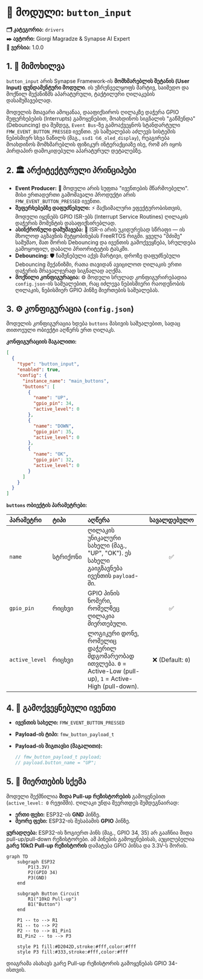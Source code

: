 # 🔘 მოდული: `button_input`

**🗂️ კატეგორია:** `drivers`  
**✒️ ავტორი:** Giorgi Magradze & Synapse AI Expert  
**🔖 ვერსია:** 1.0.0

## 1. 📜 მიმოხილვა

`button_input` არის Synapse Framework-ის **მომხმარებლის შეტანის (User Input) ფუნდამენტური მოდული**. ის უზრუნველყოფს მარტივ, საიმედო და მოქნილ მექანიზმს აპარატურული, ტაქტილური ღილაკების დასამუშავებლად.

მოდულის მთავარი ამოცანაა, დააფიქსიროს ღილაკზე დაჭერა GPIO შეფერხებების (Interrupts) გამოყენებით, მოახდინოს სიგნალის "გაწმენდა" (Debouncing) და შემდეგ, `Event Bus`-ზე გამოაქვეყნოს სტანდარტული `FMW_EVENT_BUTTON_PRESSED` ივენთი. ეს საშუალებას აძლევს სისტემის ნებისმიერ სხვა ნაწილს (მაგ., `ssd1 ઉ6_oled_display`), რეაგირება მოახდინოს მომხმარებლის ფიზიკურ ინტერაქციაზე ისე, რომ არ იყოს პირდაპირ დამოკიდებული აპარატურულ დეტალებზე.

## 2. 🏛️ არქიტექტურული პრინციპები

- **Event Producer:** 📢 მოდული არის სუფთა "ივენთების მწარმოებელი". მისი ერთადერთი გამომავალი პროდუქტი არის `FMW_EVENT_BUTTON_PRESSED` ივენთი.
- **შეფერხებებზე დაფუძნებული:** ⚡️ მაქსიმალური ეფექტურობისთვის, მოდული იყენებს GPIO ISR-ებს (Interrupt Service Routines) ღილაკის დაჭერის მომენტის დასაფიქსირებლად.
- **ასინქრონული დამუშავება:** 🔄 ISR-ი არის უკიდურესად სწრაფი — ის მხოლოდ აგზავნის შეტყობინებას FreeRTOS რიგში. ყველა "მძიმე" სამუშაო, მათ შორის Debouncing და ივენთის გამოქვეყნება, სრულდება გამოყოფილ, დაბალი პრიორიტეტის ტასკში.
- **Debouncing:** 🛡️ ჩაშენებული აქვს მარტივი, დროზე დაფუძნებული Debouncing მექანიზმი, რათა თავიდან ავიცილოთ ღილაკის ერთი დაჭერის მრავალჯერად სიგნალად აღქმა.
- **მოქნილი კონფიგურაცია:** ⚙️ მოდული სრულად კონფიგურირებადია `config.json`-ის საშუალებით, რაც იძლევა ნებისმიერი რაოდენობის ღილაკის, ნებისმიერ GPIO პინზე მიერთების საშუალებას.

## 3. ⚙️ კონფიგურაცია (`config.json`)

მოდულის კონფიგურაცია ხდება `buttons` მასივის საშუალებით, სადაც თითოეული ობიექტი აღწერს ერთ ღილაკს.

**კონფიგურაციის მაგალითი:**

```json
[
  {
    "type": "button_input",
    "enabled": true,
    "config": {
      "instance_name": "main_buttons",
      "buttons": [
        {
          "name": "UP",
          "gpio_pin": 34,
          "active_level": 0
        },
        {
          "name": "DOWN",
          "gpio_pin": 35,
          "active_level": 0
        },
        {
          "name": "OK",
          "gpio_pin": 32,
          "active_level": 0
        }
      ]
    }
  }
]
```

**`buttons` ობიექტის პარამეტრები:**

| პარამეტრი | ტიპი | აღწერა | სავალდებულო |
| :--- | :--- | :--- | :---: |
| `name` | სტრიქონი | ღილაკის უნიკალური სახელი (მაგ., "UP", "OK"). ეს სახელი გაიგზავნება ივენთის `payload`-ში. | ✅ |
| `gpio_pin` | რიცხვი | GPIO პინის ნომერი, რომელზეც ღილაკია მიერთებული. | ✅ |
| `active_level` | რიცხვი | ლოგიკური დონე, რომელიც დაჭერილ მდგომარეობად ითვლება. `0` = Active-Low (pull-up), `1` = Active-High (pull-down). | ❌ (Default: `0`) |

## 4. 📢 გამოქვეყნებული ივენთი

- **ივენთის სახელი:** `FMW_EVENT_BUTTON_PRESSED`
- **Payload-ის ტიპი:** `fmw_button_payload_t`
- **Payload-ის შიგთავსი (მაგალითი):**

  ```c
  // fmw_button_payload_t payload;
  // payload.button_name = "UP";
  ```

## 5. 🔌 მიერთების სქემა

მოდული შექმნილია **შიდა Pull-up რეზისტორების** გამოყენებით (`active_level: 0` რეჟიმში). ღილაკი უნდა შეერთდეს შემდეგნაირად:

- **ერთი ფეხი:** ESP32-ის **GND** პინზე.
- **მეორე ფეხი:** ESP32-ის შესაბამის **GPIO** პინზე.

**ყურადღება:** ESP32-ის ზოგიერთ პინს (მაგ., GPIO 34, 35) არ გააჩნია შიდა pull-up/pull-down რეზისტორები. ამ პინების გამოყენებისას, აუცილებელია **გარე 10kΩ Pull-up რეზისტორის** დამატება GPIO პინსა და 3.3V-ს შორის.

```mermaid
graph TD
    subgraph ESP32
        P1(3.3V)
        P2(GPIO 34)
        P3(GND)
    end

    subgraph Button Circuit
        R1("10kΩ Pull-up")
        B1("Button")
    end

    P1 -- to --> R1
    R1 -- to --> P2
    P2 -- to --> B1_Pin1
    B1_Pin2 -- to --> P3

    style P1 fill:#D2042D,stroke:#fff,color:#fff
    style P3 fill:#333,stroke:#fff,color:#fff
```

დიაგრამა ასახავს გარე Pull-up რეზისტორის გამოყენებას GPIO 34-ისთვის.
